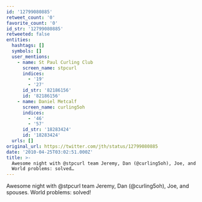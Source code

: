 ```yaml
---
id: '12799080885'
retweet_count: '0'
favorite_count: '0'
id_str: '12799080885'
retweeted: false
entities:
  hashtags: []
  symbols: []
  user_mentions:
    - name: St Paul Curling Club
      screen_name: stpcurl
      indices:
        - '19'
        - '27'
      id_str: '82186156'
      id: '82186156'
    - name: Daniel Metcalf
      screen_name: curling5oh
      indices:
        - '46'
        - '57'
      id_str: '18283424'
      id: '18283424'
  urls: []
original_url: https://twitter.com/jth/status/12799080885
date: '2010-04-25T03:02:51.000Z'
title: >-
  Awesome night with @stpcurl team Jeremy, Dan (@curling5oh), Joe, and spouses.
  World problems: solved…
---
```


Awesome night with @stpcurl team Jeremy, Dan (@curling5oh), Joe, and spouses. World problems: solved!